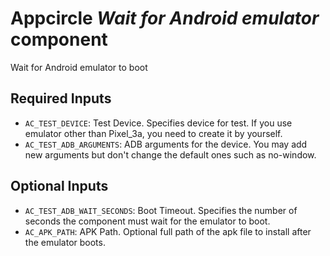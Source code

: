 # Appcircle _Wait for Android emulator_ component

Wait for Android emulator to boot

## Required Inputs

- `AC_TEST_DEVICE`: Test Device. Specifies device for test. If you use emulator other than Pixel_3a, you need to create it by yourself.
- `AC_TEST_ADB_ARGUMENTS`: ADB arguments for the device. You may add new arguments but don't change the default ones such as no-window.

## Optional Inputs

- `AC_TEST_ADB_WAIT_SECONDS`: Boot Timeout. Specifies the number of seconds the component must wait for the emulator to boot.
- `AC_APK_PATH`: APK Path. Optional full path of the apk file to install after the emulator boots.
